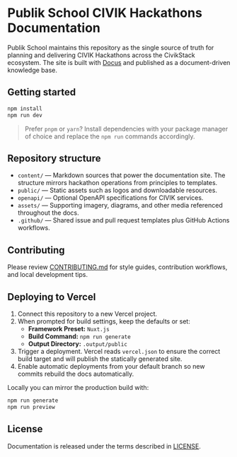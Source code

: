 # Publik School CIVIK Hackathons Documentation

Publik School maintains this repository as the single source of truth for planning and delivering CIVIK Hackathons across the CivikStack ecosystem. The site is built with [Docus](https://docus.dev) and published as a document-driven knowledge base.

## Getting started

```bash
npm install
npm run dev
```

> Prefer `pnpm` or `yarn`? Install dependencies with your package manager of choice and replace the `npm run` commands accordingly.

## Repository structure

- `content/` — Markdown sources that power the documentation site. The structure mirrors hackathon operations from principles to templates.
- `public/` — Static assets such as logos and downloadable resources.
- `openapi/` — Optional OpenAPI specifications for CIVIK services.
- `assets/` — Supporting imagery, diagrams, and other media referenced throughout the docs.
- `.github/` — Shared issue and pull request templates plus GitHub Actions workflows.

## Contributing

Please review [CONTRIBUTING.md](CONTRIBUTING.md) for style guides, contribution workflows, and local development tips.

## Deploying to Vercel

1. Connect this repository to a new Vercel project.
2. When prompted for build settings, keep the defaults or set:
   - **Framework Preset:** `Nuxt.js`
   - **Build Command:** `npm run generate`
   - **Output Directory:** `.output/public`
3. Trigger a deployment. Vercel reads `vercel.json` to ensure the correct build target and will publish the statically generated site.
4. Enable automatic deployments from your default branch so new commits rebuild the docs automatically.

Locally you can mirror the production build with:

```bash
npm run generate
npm run preview
```

## License

Documentation is released under the terms described in [LICENSE](LICENSE).
